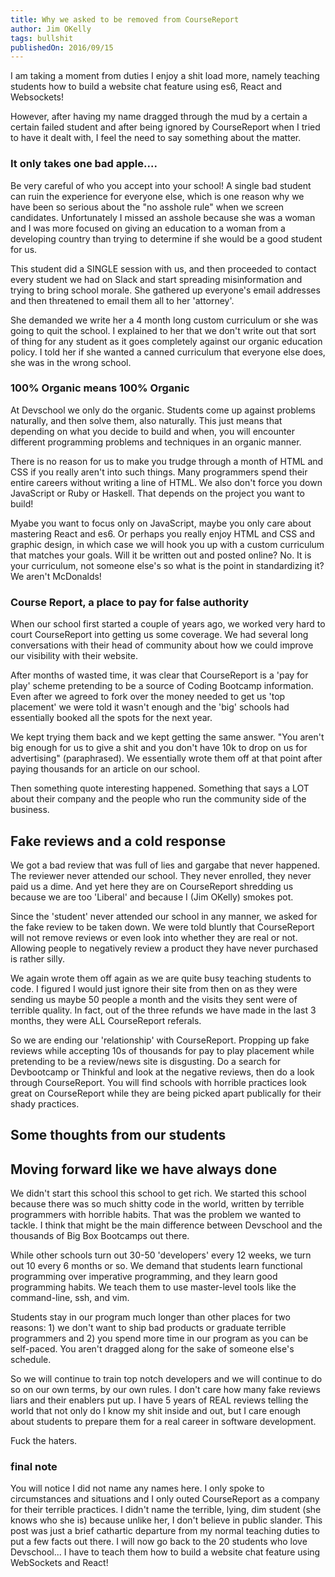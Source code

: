 ```yaml
---
title: Why we asked to be removed from CourseReport
author: Jim OKelly
tags: bullshit
publishedOn: 2016/09/15
---
```


I am taking a moment from duties I enjoy a shit load more, namely teaching students how to build a website chat feature using es6, React and Websockets!

However, after having my name dragged through the mud by a certain a certain failed student and after being ignored by CourseReport when I tried to have it dealt with, I feel the need to say something about the matter.

<!--more-->

### It only takes one bad apple....

Be very careful of who you accept into your school! A single bad student can ruin the experience for everyone else, which is one reason why we have been so serious about the "no asshole rule" when we screen candidates. Unfortunately I missed an asshole because she was a woman and I was more focused on giving an education to a woman from a developing country than trying to determine if she would be a good student for us.

This student did a SINGLE session with us, and then proceeded to contact every student we had on Slack and start spreading misinformation and trying to bring school morale. She gathered up everyone's email addresses and then threatened to email them all to her 'attorney'.

She demanded we write her a 4 month long custom curriculum or she was going to quit the school. I explained to her that we don't write out that sort of thing for any student as it goes completely against our organic education policy. I told her if she wanted a canned curriculum that everyone else does, she was in the wrong school.

### 100% Organic means 100% Organic

At Devschool we only do the organic. Students come up against problems naturally, and then solve them, also naturally. This just means that depending on what you decide to build and when, you will encounter different programming problems and techniques in an organic manner.

There is no reason for us to make you trudge through a month of HTML and CSS if you really aren't into such things. Many programmers spend their entire careers without writing a line of HTML. We also don't force you down JavaScript or Ruby or Haskell. That depends on the project you want to build!

Myabe you want to focus only on JavaScript, maybe you only care about mastering React and es6. Or perhaps you really enjoy HTML and CSS and graphic design, in which case we will hook you up with a custom curriculum that matches your goals. Will it be written out and posted online? No. It is your curriculum, not someone else's so what is the point in standardizing it? We aren't McDonalds!

### Course Report, a place to pay for false authority

When our school first started a couple of years ago, we worked very hard to court CourseReport into getting us some coverage. We had several long conversations with their head of community about how we could improve our visibility with their website.

After months of wasted time, it was clear that CourseReport is a 'pay for play' scheme pretending to be a source of Coding Bootcamp information. Even after we agreed to fork over the money needed to get us 'top placement' we were told it wasn't enough and the 'big' schools had essentially booked all the spots for the next year.

We kept trying them back and we kept getting the same answer. "You aren't big enough for us to give a shit and you don't have 10k to drop on us for advertising" (paraphrased). We essentially wrote them off at that point after paying thousands for an article on our school.

Then something quote interesting happened. Something that says a LOT about their company and the people who run the community side of the business.

## Fake reviews and a cold response

We got a bad review that was full of lies and gargabe that never happened. The reviewer never attended our school. They never enrolled, they never paid us a dime. And yet here they are on CourseReport shredding us because we are too 'Liberal' and because I (Jim OKelly) smokes pot.

Since the 'student' never attended our school in any manner, we asked for the fake review to be taken down. We were told bluntly that CourseReport will not remove reviews or even look into whether they are real or not. Allowing people to negatively review a product they have never purchased is rather silly.

We again wrote them off again as we are quite busy teaching students to code. I figured I would just ignore their site from then on as they were sending us maybe 50 people a month and the visits they sent were of terrible quality. In fact, out of the three refunds we have made in the last 3 months, they were ALL CourseReport referals.

So we are ending our 'relationship' with CourseReport. Propping up fake reviews while accepting 10s of thousands for pay to play placement while pretending to be a review/news site is disgusting. Do a search for Devbootcamp or Thinkful and look at the negative reviews, then do a look through CourseReport. You will find schools with horrible practices look great on CourseReport while they are being picked apart publically for their shady practices.

## Some thoughts from our students


## Moving forward like we have always done

We didn't start this school this school to get rich. We started this school because there was so much shitty code in the world, written by terrible programmers with horrible habits. That was the problem we wanted to tackle. I think that might be the main difference between Devschool and the thousands of Big Box Bootcamps out there.

While other schools turn out 30-50 'developers' every 12 weeks, we turn out 10 every 6 months or so. We demand that students learn functional programming over imperative programming, and they learn good programming habits. We teach them to use master-level tools like the command-line, ssh, and vim.

Students stay in our program much longer than other places for two reasons: 1) we don't want to ship bad products or graduate terrible programmers and 2) you spend more time in our program as you can be self-paced. You aren't dragged along for the sake of someone else's schedule.

So we will continue to train top notch developers and we will continue to do so on our own terms, by our own rules. I don't care how many fake reviews liars and their enablers put up. I have 5 years of REAL reviews telling the world that not only do I know my shit inside and out, but I care enough about students to prepare them for a real career in software development.

Fuck the haters.

### final note

You will notice I did not name any names here. I only spoke to circumstances and situations and I only outed CourseReport as a company for their terrible practices. I didn't name the terrible, lying, dim student (she knows who she is) because unlike her, I don't believe in public slander. This post was just a brief cathartic departure from my normal teaching duties to put a few facts out there. I will now go back to the 20 students who love Devschool... I have to teach them how to build a website chat feature using WebSockets and React!
